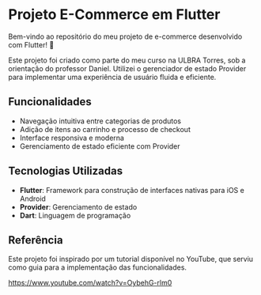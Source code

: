 # Projeto E-Commerce em Flutter

Bem-vindo ao repositório do meu projeto de e-commerce desenvolvido com Flutter! 🚀

Este projeto foi criado como parte do meu curso na ULBRA Torres, sob a orientação do professor Daniel. Utilizei o gerenciador de estado Provider para implementar uma experiência de usuário fluida e eficiente.

## Funcionalidades

- Navegação intuitiva entre categorias de produtos
- Adição de itens ao carrinho e processo de checkout
- Interface responsiva e moderna
- Gerenciamento de estado eficiente com Provider

## Tecnologias Utilizadas

- **Flutter**: Framework para construção de interfaces nativas para iOS e Android
- **Provider**: Gerenciamento de estado
- **Dart**: Linguagem de programação

## Referência

Este projeto foi inspirado por um tutorial disponível no YouTube, que serviu como guia para a implementação das funcionalidades.

https://www.youtube.com/watch?v=OybehG-rlm0
